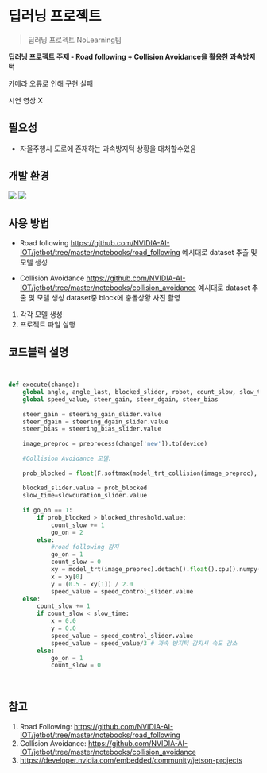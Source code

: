 # 딥러닝 프로젝트
> 딥러닝 프로젝트 NoLearning팀

**딥러닝 프로젝트 주제 - Road following + Collision Avoidance을 활용한 과속방지턱**

카메라 오류로 인해 구현 실패

시연 영상 X

## 필요성

- 자율주행시 도로에 존재하는 과속방지턱 상황을 대처할수있음

## 개발 환경

<img src="https://img.shields.io/badge/Jupyter-F37626?style=flat&logo=Jupyter&logoColor=white"/> <img src="https://img.shields.io/badge/NVIDIA-76B900?style=flat&logo=NVIDIA&logoColor=white"/>

## 사용 방법

- Road following
https://github.com/NVIDIA-AI-IOT/jetbot/tree/master/notebooks/road_following
예시대로 dataset 추출 및 모델 생성

- Collision Avoidance
https://github.com/NVIDIA-AI-IOT/jetbot/tree/master/notebooks/collision_avoidance
예시대로 dataset 추출 및 모델 생성
dataset중 block에 충돌상황 사진 촬영

1. 각각 모델 생성
3. 프로젝트 파일 실행


## 코드블럭 설명

```python


def execute(change):
    global angle, angle_last, blocked_slider, robot, count_slow, slow_time, go_on, x, y, blocked_threshold
    global speed_value, steer_gain, steer_dgain, steer_bias
                
    steer_gain = steering_gain_slider.value
    steer_dgain = steering_dgain_slider.value
    steer_bias = steering_bias_slider.value
       
    image_preproc = preprocess(change['new']).to(device)
     
    #Collision Avoidance 모델:
    
    prob_blocked = float(F.softmax(model_trt_collision(image_preproc), dim=1).flatten()[0])
    
    blocked_slider.value = prob_blocked    
    slow_time=slowduration_slider.value
    
    if go_on == 1:    
        if prob_blocked > blocked_threshold.value: 
            count_slow += 1
            go_on = 2
        else:
            #road following 감지
            go_on = 1
            count_slow = 0
            xy = model_trt(image_preproc).detach().float().cpu().numpy().flatten()        
            x = xy[0]            
            y = (0.5 - xy[1]) / 2.0
            speed_value = speed_control_slider.value
    else:
        count_slow += 1
        if count_slow < slow_time:
            x = 0.0 
            y = 0.0
            speed_value = speed_control_slider.value
            speed_value = speed_value/3 # 과속 방지턱 감지시 속도 감소
        else:
            go_on = 1
            count_slow = 0
            
    
```



## 참고

1. Road Following: https://github.com/NVIDIA-AI-IOT/jetbot/tree/master/notebooks/road_following
2. Collision Avoidance: https://github.com/NVIDIA-AI-IOT/jetbot/tree/master/notebooks/collision_avoidance
3. https://developer.nvidia.com/embedded/community/jetson-projects
